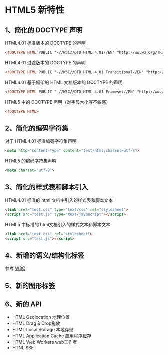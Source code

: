 # HTML5 新特性

## 1、简化的 DOCTYPE 声明
HTML4.01 标准版本的 DOCTYPE 的声明
```xml
<!DOCTYPE HTML PUBLIC "-//W3C//DTD HTML 4.01//EN" "http://ww.w3.org/TR/html4/strict.dtd"> 
```
HTML4.01 过渡版本的 DOCTYPE 的声明
```xml
<!DOCTYPE HTML PUBLIC "-//W3C//DTD HTML 4.01 Transitional//EN" "http://ww.w3.org/TR/html4/loose.dtd"> 
```
HTML4.01 基于框架的 HTML 文档版本的 DOCTYPE 的声明
```xml
<!DOCTYPE HTML PUBLIC "-//W3C//DTD HTML 4.01 Frameset//EN" "http://ww.w3.org/TR/html4/frameset.dtd"> 
```
HTML5 中的 DOCTYPE 声明（对字母大小写不敏感）
```xml
<!DOCTYPE HTML>
```

## 2、简化的编码字符集
对于 HTML4.01 标准编码字符集声明
```html
<meta http="Content-Type" content="text/html;charset=utf-8">
```
HTML5 的编码字符集声明
```xml
<meta charset="utf-8">
```

## 3、简化的样式表和脚本引入
HTML4.01 标准的 html 文档中引入的样式表和脚本文本
```html
<link href="test.css" type="text/css" rel="stylesheet"> 
<script src="test.js" type="text/javascript"></script>
```
HTML5 中标准的 html文档引入的样式文本和脚本文本
```html
<link href="test.css" rel="stylesheet">
<script src="test.js"></script>
```

## 4、新增的语义/结构化标签
参考 [W3C](http://www.w3school.com.cn/tags/index.asp)

## 5、新的图形标签

## 6、新的 API
* HTML Geolocation 地理位置
* HTML Drag & Drop拖放
* HTML Local Storage 本地存储
* HTML Application Cache 应用程序缓存
* HTML Web Workers web工作者
* HTNL SSE
